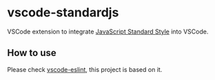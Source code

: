 # vscode-standardjs

VSCode extension to integrate [JavaScript Standard Style](https://github.com/feross/standard) into VSCode.

## How to use

Please check [vscode-eslint](https://github.com/Microsoft/vscode-eslint/tree/master/eslint), this project is based on it.
